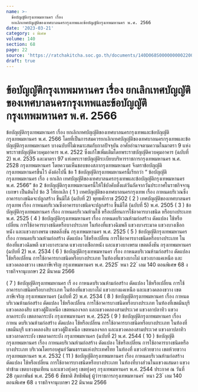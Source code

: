 ```yaml
---
name: >-
  ข้อบัญญัติกรุงเทพมหานคร เรื่อง
  ยกเลิกเทศบัญญัติของเทศบาลนครกรุงเทพและข้อบัญญัติกรุงเทพมหานคร พ.ศ. 2566
date: '2023-03-21'
category: ง พิเศษ
volume: 140
section: 68
page: 22
source: 'https://ratchakitcha.soc.go.th/documents/140D068S0000000002200.pdf'
draft: true
---
```


# ข้อบัญญัติกรุงเทพมหานคร เรื่อง ยกเลิกเทศบัญญัติของเทศบาลนครกรุงเทพและข้อบัญญัติกรุงเทพมหานคร พ.ศ. 2566

ข้อบัญญัติกรุงเทพมหานคร เรื่อง ยกเลิกเทศบัญญัติของเทศบาลนครกรุงเทพและข้อบัญญัติกรุงเทพมหานคร พ.ศ. 2566 โดยที่เป็นการสมควรยกเลิกเทศบัญญัติของเทศบาลนครกรุงเทพและข้อบัญญัติกรุงเทพมหานคร บางฉบับที่ไม่เหมาะสมกับกาลปัจจุบัน อาศัยอำนาจตามความในมาตรา 9 แห่งพระราชบัญญัติควบคุมอาคาร พ.ศ. 2522 ซึ่งแก้ไขเพิ่มเติมโดยพระราชบัญญัติควบคุมอาคาร (ฉบับที่ 2) พ.ศ. 2535 และมาตรา 97 แห่งพระราชบัญญัติระเบียบบริหารราชการกรุงเทพมหานคร พ.ศ. 2528 กรุงเทพมหานคร โดยความเห็นชอบของสภากรุงเทพมหานคร จึงตราข้อบัญญัติกรุงเทพมหานครขึ้นไว้ ดังต่อไปนี้ ข้อ 1 ข้อบัญญัติกรุงเทพมหานครนี้เรียกว่า “ ข้อบัญญัติกรุงเทพมหานคร เรื่อ ง ยกเลิก เทศบัญญัติของเทศบาลนครกรุงเทพและข้อบัญญัติกรุงเทพมหานคร พ.ศ. 2566” ข้อ 2 ข้อบัญญัติกรุงเทพมหานครนี้ให้ใช้บังคับตั้งแต่วันถัดจากวันประกาศในราชกิจจานุเบกษา เป็นต้นไป ข้อ 3 ให้ยกเลิก ( 1 ) เทศบัญญัติของเทศบาลนครกรุงเทพ เรื่อง กาหนดบริเวณซึ่งอาคารบางชนิดจะปลูกสร้าง ขึ้นมิได้ (ฉบับที่ 2) พุทธศักราช 2502 ( 2 ) เทศบัญญัติของเทศบาลนครกรุงเทพ เรื่อง กาหนดบริเวณซึ่งอาคารบางชนิดจะปลูกสร้าง ขึ้นมิได้ (ฉบับที่ 5) พ.ศ. 2505 ( 3 ) ข้อบัญญัติกรุงเทพมหานคร เรื่อง กาหนดบริเวณห้ามใช้ หรือเปลี่ยนการใช้อาคารบางชนิด หรือบางประเภท พ.ศ. 2525 ( 4 ) ข้อบัญญัติกรุงเทพมหานคร เรื่อง กาหนดบริเวณห้ามก่อสร้าง ดัดแปลง ใช้หรือเปลี่ยน การใช้อาคารบางชนิดหรือบางประเภท ในท้องที่แขวงฉิมพลี แขวงบางระมาด แขวงบางเชือกหนัง และแขวงบางพรม เขตตลิ่งชัน กรุงเทพมหานคร พ.ศ. 2525 ( 5 ) ข้อบัญญัติกรุงเทพมหานคร เรื่อง กาหนดบริเวณห้ามก่อสร้าง ดัดแปลง ใช้หรือเปลี่ยน การใช้อาคารบางชนิดหรือบางประเภท ในท้องที่แขวงฉิมพลี แขวงบางระมาด แขวงบางเชือกหนัง และแขวงบางพรม เขตตลิ่งชัน กรุงเทพมหานคร (ฉบับที่ 2) พ.ศ. 2534 ( 6 ) ข้อบัญญัติกรุงเทพมหานคร เรื่อง กาหนดบริเวณห้ามก่อสร้าง ดัดแปลง ใช้หรือเปลี่ยน การใช้อาคารบางชนิดหรือบางประเภท ในท้องที่แขวงบางไผ่ แขวงบางแคเหนือ และแขวงคลองขวาง เขตภาษีเจริญ กรุงเทพมหานคร พ.ศ. 2525 ้ หนา 22 ่ เลม 140 ตอนพิเศษ 68 ง ราชกิจจานุเบกษา 22 มีนาคม 2566

( 7 ) ข้อบัญญัติกรุงเทพมหานคร เรื่ อง กาหนดบริเวณห้ามก่อสร้าง ดัดแปลง ใช้หรือเปลี่ยน การใช้อาคารบางชนิดหรือบางประเภท ในท้องที่แขวงบางไผ่ แขวงบางแคเหนือ และแขวงคลองขวาง เขตภาษีเจริญ กรุงเทพมหานคร (ฉบับที่ 2) พ.ศ. 2534 ( 8 ) ข้อบัญญัติกรุงเทพมหานคร เรื่อง กาหนดบริเวณห้ามก่อสร้าง ดัดแปลง ใช้หรือเปลี่ยน การใช้อาคารบางชนิดหรือบางประเภท ในท้องที่เขตมีนบุรี แขวงคลองสิบ แขวงคู้ฝั่งเหนือ เขตหนองจอก และแขวงคลองสามประเวศ แขวงลาปลาทิว แขวงลาดกระบัง เขตลาดกระบัง กรุงเทพมหานคร พ.ศ. 2525 ( 9 ) ข้อบัญญัติกรุงเทพมหานคร เรื่อง กาหน ดบริเวณห้ามก่อสร้าง ดัดแปลง ใช้หรือเปลี่ยน การใช้อาคารบางชนิดหรือบางประเภท ในท้องที่เขตมีนบุรี แขวงคลองสิบ แขวงคู้ฝั่งเหนือ เขตหนองจอก และแขวงคลองสามประเวศ แขวงลาปลาทิว แขวงลาดกระบัง เขตลาดกระบัง กรุงเทพมหานคร (ฉบับที่ 2) พ.ศ. 2544 ( 10 ) ข้อบัญญัติกรุงเทพมหานคร เรื่อง กาหนดบริเวณห้ามก่อสร้าง ดัดแปลง ใช้หรือเปลี่ยน การใช้อาคารบางชนิดหรือบางประเภท บริเวณโดยรอบศูนย์วัฒนธรรมแห่งประเทศไทย ในท้องที่ แขวงห้วยขวาง เขตห้วยขวาง กรุงเทพมหานคร พ.ศ. 2532 ( 11 ) ข้อบัญญัติกรุงเทพมหานคร เรื่อง กาหนดบริเวณห้ามก่อสร้าง ดัดแปลง ใช้หรือเปลี่ยน การใช้อาคารบางชนิดหรือบางประเภท ในท้องที่บางส่วนในแขวงแสมดา แขวงท่าข้าม เขตบางขุนเทียน และแขวงทุ่งครุ เขตทุ่งครุ กรุงเทพมหานคร พ.ศ. 2544 ประกาศ ณ วันที่ 28 กุมภาพันธ์ พ.ศ. 256 6 ชัชชาติ สิทธิพันธุ์ ผู้ว่าราชการกรุงเทพมหานคร ้ หนา 23 ่ เลม 140 ตอนพิเศษ 68 ง ราชกิจจานุเบกษา 22 มีนาคม 2566
